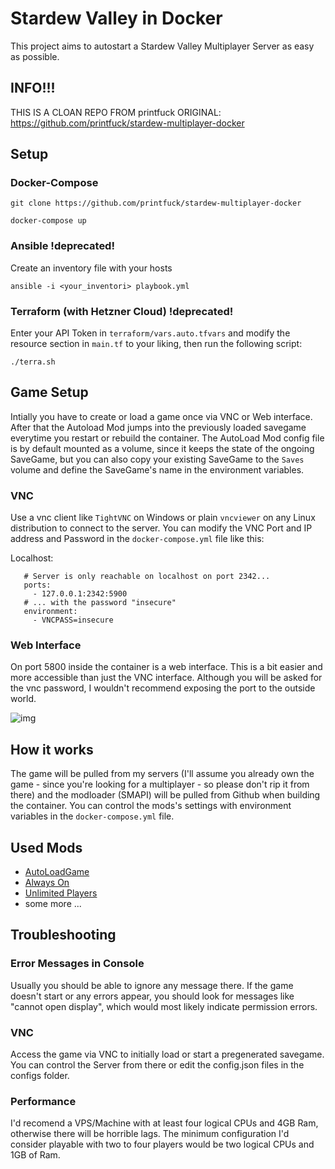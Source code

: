 # Stardew Valley in Docker

This project aims to autostart a Stardew Valley Multiplayer Server as easy as possible.

## INFO!!!

THIS IS A CLOAN REPO FROM printfuck
ORIGINAL: https://github.com/printfuck/stardew-multiplayer-docker

## Setup

### Docker-Compose
 
```
git clone https://github.com/printfuck/stardew-multiplayer-docker

docker-compose up
```
### Ansible !deprecated!

Create an inventory file with your hosts

```
ansible -i <your_inventori> playbook.yml
```

### Terraform (with Hetzner Cloud) !deprecated!

Enter your API Token in `terraform/vars.auto.tfvars` and modify the resource section in `main.tf` to your liking, then run the following script:

```
./terra.sh
```

## Game Setup

Intially you have to create or load a game once via VNC or Web interface. After that the Autoload Mod jumps into the previously loaded savegame everytime you restart or rebuild the container. The AutoLoad Mod config file is by default mounted as a volume, since it keeps the state of the ongoing SaveGame, but you can also copy your existing SaveGame to the `Saves` volume and define the SaveGame's name in the environment variables.

### VNC

Use a vnc client like `TightVNC` on Windows or plain `vncviewer` on any Linux distribution to connect to the server. You can modify the VNC Port and IP address and Password in the `docker-compose.yml` file like this:

Localhost:
```
   # Server is only reachable on localhost on port 2342...
   ports:
     - 127.0.0.1:2342:5900
   # ... with the password "insecure"
   environment:
     - VNCPASS=insecure
```

### Web Interface 

On port 5800 inside the container is a web interface. This is a bit easier and more accessible than just the VNC interface. Although you will be asked for the vnc password, I wouldn't recommend exposing the port to the outside world.

![img](https://store.eris.cc/uploads/859865e1ab5b23fb223923d9a7e4806b.PNG)

## How it works

The game will be pulled from my servers (I'll assume you already own the game - since you're looking for a multiplayer - so please don't rip it from there) and the modloader (SMAPI) will be pulled from Github when building the container. You can control the mods's settings with environment variables in the `docker-compose.yml` file.

## Used Mods

* [AutoLoadGame](https://www.nexusmods.com/stardewvalley/mods/2509)
* [Always On](https://community.playstarbound.com/threads/updating-mods-for-stardew-valley-1-4.156000/page-20#post-3353880)
* [Unlimited Players](https://www.nexusmods.com/stardewvalley/mods/2213)
* some more ...

## Troubleshooting

### Error Messages in Console

Usually you should be able to ignore any message there. If the game doesn't start or any errors appear, you should look for messages like "cannot open display", which would most likely indicate permission errors.

### VNC

Access the game via VNC to initially load or start a pregenerated savegame. You can control the Server from there or edit the config.json files in the configs folder.

### Performance

I'd recomend a VPS/Machine with at least four logical CPUs and 4GB Ram, otherwise there will be horrible lags. The minimum configuration I'd consider playable with two to four players would be two logical CPUs and 1GB of Ram.

